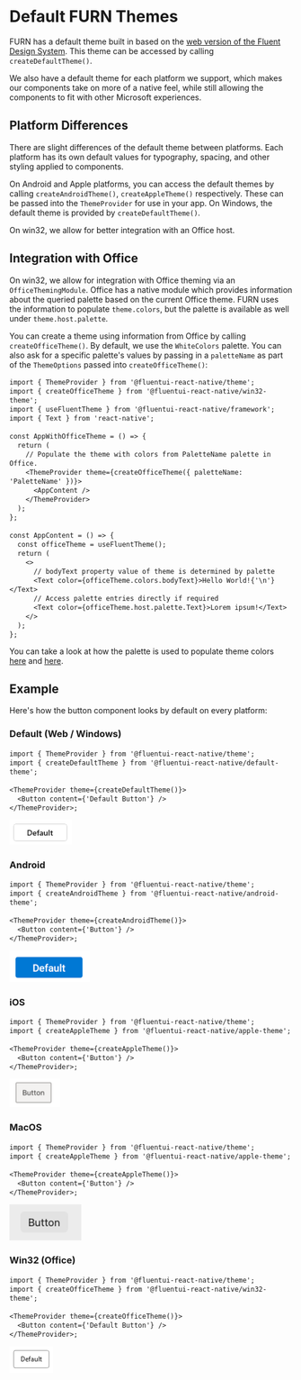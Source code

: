 # Default FURN Themes

FURN has a default theme built in based on the [web version of the Fluent Design System](https://developer.microsoft.com/en-us/fluentui#/styles/web). This theme can be accessed by calling `createDefaultTheme()`.

We also have a default theme for each platform we support, which makes our components take on more of a native feel, while still allowing the components to fit with other Microsoft experiences.

## Platform Differences

There are slight differences of the default theme between platforms. Each platform has its own default values for typography, spacing, and other styling applied to components.

On Android and Apple platforms, you can access the default themes by calling `createAndroidTheme()`, `createAppleTheme()` respectively. These can be passed into the `ThemeProvider` for use in your app. On Windows, the default theme is provided by `createDefaultTheme()`.

On win32, we allow for better integration with an Office host.

## Integration with Office

On win32, we allow for integration with Office theming via an `OfficeThemingModule`. Office has a native module which provides information about the queried palette based on the current Office theme. FURN uses the information to populate `theme.colors`, but the palette is available as well under `theme.host.palette`.

You can create a theme using information from Office by calling `createOfficeTheme()`. By default, we use the `WhiteColors` palette. You can also ask for a specific palette's values by passing in a `paletteName` as part of the `ThemeOptions` passed into `createOfficeTheme()`:

```tsx
import { ThemeProvider } from '@fluentui-react-native/theme';
import { createOfficeTheme } from '@fluentui-react-native/win32-theme';
import { useFluentTheme } from '@fluentui-react-native/framework';
import { Text } from 'react-native';

const AppWithOfficeTheme = () => {
  return (
    // Populate the theme with colors from PaletteName palette in Office.
    <ThemeProvider theme={createOfficeTheme({ paletteName: 'PaletteName' })}>
      <AppContent />
    </ThemeProvider>
  );
};

const AppContent = () => {
  const officeTheme = useFluentTheme();
  return (
    <>
      // bodyText property value of theme is determined by palette
      <Text color={officeTheme.colors.bodyText}>Hello World!{'\n'}</Text>
      // Access palette entries directly if required
      <Text color={officeTheme.host.palette.Text}>Lorem ipsum!</Text>
    </>
  );
};
```

You can take a look at how the palette is used to populate theme colors [here](../../../packages/theming/win32-theme/src/paletteFromOfficeColors.ts) and [here](../../../packages/theming/win32-theme/src/createAliasesFromPalette.ts).

## Example

Here's how the button component looks by default on every platform:

### Default (Web / Windows)

```tsx
import { ThemeProvider } from '@fluentui-react-native/theme';
import { createDefaultTheme } from '@fluentui-react-native/default-theme';

<ThemeProvider theme={createDefaultTheme()}>
  <Button content={'Default Button'} />
</ThemeProvider>;
```

![Image of default button with default theme applied in FURN](./assets/default.png)

### Android

```tsx
import { ThemeProvider } from '@fluentui-react-native/theme';
import { createAndroidTheme } from '@fluentui-react-native/android-theme';

<ThemeProvider theme={createAndroidTheme()}>
  <Button content={'Button'} />
</ThemeProvider>;
```

![Image of default button with default Android theme applied in FURN](./assets/android.png)

### iOS

```tsx
import { ThemeProvider } from '@fluentui-react-native/theme';
import { createAppleTheme } from '@fluentui-react-native/apple-theme';

<ThemeProvider theme={createAppleTheme()}>
  <Button content={'Button'} />
</ThemeProvider>;
```

![Image of default button with default Apple theme on iOS applied in FURN](./assets/iOS.png)

### MacOS

```tsx
import { ThemeProvider } from '@fluentui-react-native/theme';
import { createAppleTheme } from '@fluentui-react-native/apple-theme';

<ThemeProvider theme={createAppleTheme()}>
  <Button content={'Button'} />
</ThemeProvider>;
```

![Image of default button with default Apple theme on Mac applied in FURN](./assets/macOS.png)

### Win32 (Office)

```tsx
import { ThemeProvider } from '@fluentui-react-native/theme';
import { createOfficeTheme } from '@fluentui-react-native/win32-theme';

<ThemeProvider theme={createOfficeTheme()}>
  <Button content={'Default Button'} />
</ThemeProvider>;
```

![Image of default button with Office White Colors theme applied in FURN](./assets/win32.png)
